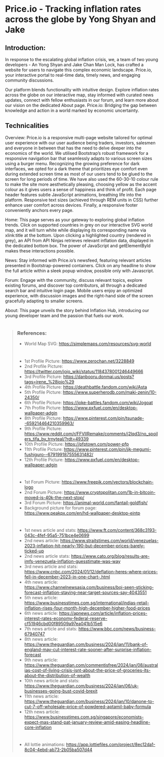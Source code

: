 # Price.io - Tracking inflation rates across the globe by Yong Shyan and Jake

## Introduction:
In response to the escalating global inflation crisis, we, a team of two young developers - An Yong Shyan and Jake Chan Man Lock, has crafted a website for users to navigate this complex economic landscape. Price.io, your interactive portal to real-time data, timely news, and engaging community discussions.

Our platform blends functionality with intuitive design. Explore inflation rates across the globe on our interactive map, stay informed with curated news updates, connect with fellow enthusiasts in our forum, and learn more about our vision on the dedicated About page. Price.io: Bridging the gap between knowledge and action in a world marked by economic uncertainty.

## Technicalities
Overview: Price.io is a responsive multi-page website tailored for optimal user experience with our user audience being traders, investors, salesmen and everyone in between that has the need to delve deeper into the economics of the world. We utilised Bootstrap’s robust framework for a responsive navigation bar that seamlessly adapts to various screen sizes using a burger menu. Recognizing the growing preference for dark interfaces, we opted for a dark theme that prioritizes eye comfort even during extended screen time as most of our users tend to be glued to the screen for long periods of time. We have also used the 60-30-10 colour rule to make the site more aesthetically pleasing, choosing yellow as the accent colour as it gives users a sense of happiness and think of profit. Each page header features subtle JavaScript animations, breathing life into the platform. Responsive text sizes (achieved through REM units in CSS) further enhance user comfort across devices. Finally, a responsive footer conveniently anchors every page.

Home: This page serves as your gateway to exploring global inflation trends. Click on supported countries in grey on our interactive SVG world map, and it will turn white while displaying its corresponding name via xlink:title at the bottom. Upon clicking a highlighted country (rendered in grey), an API from API Ninjas retrieves relevant inflation data, displayed in the dedicated bottom box. The power of JavaScript and getElementById makes these interactions possible.

News: Stay informed with Price.io’s newsfeed, featuring relevant articles presented in Bootstrap-powered containers. Click on any headline to show the full article within a sleek popup window, possible only with Javascript.

Forum: Engage with the community, discuss relevant topics, explore existing forums, and discover top contributors, all through a dedicated search bar and intuitive login page. Mobile users enjoy an optimized experience, with discussion images and the right-hand side of the screen gracefully adapting to smaller screens.

About: This page unveils the story behind Inflation Hub, introducing our young developer team and the passion that fuels our work.

>#
>### References:
>- World Map SVG: https://simplemaps.com/resources/svg-world
>#
>- 1st Profile Picture: https://www.zerochan.net/3228849
>- 2nd Profile Picture: https://twitter.com/jojo_wiki/status/1184378001246449666
>- 3rd Profile Picture: https://danbooru.donmai.us/posts?tags=irene_%28jojo%29
>- 4th Profile Picture: https://deathbattle.fandom.com/wiki/Asta
>- 5th Profile Picture: https://www.superherodb.com/maki-zenin/10-24350/
>- 6th Profile Picture: https://joke-battles.fandom.com/wiki/Jogoat
>- 7th Profile Picture: https://www.pxfuel.com/en/desktop-wallpaper-adgin
>- 8th Profile Picture: https://www.pinterest.com/pin/tsunade--659214464210359963/
>- 9th Profile Picture: https://www.reddit.com/r/FFVIIRemake/comments/j2lqd3/no_spoilers_tifa_by_trnyteal/?rdt=49339
>- 10th Profile Picture: https://pfptown.com/power-pfp
>- 11th Profile Picture: https://www.pinterest.com/pin/jjk-megumi-fushiguro--679199187555631482/
>- 12th Profile Picture: https://www.pxfuel.com/en/desktop-wallpaper-adgin
>#
>- 1st Forum Picture: https://www.freepik.com/vectors/blockchain-logo
>- 2nd Forum Picture: https://www.cryptopolitan.com/1b-in-bitcoin-moved-is-40k-the-next-stop/
>- 3rd Forum Picture: https://animal-world.com/fantail-goldfish/
>- Background picture for forum page: https://www.peakpx.com/en/hd-wallpaper-desktop-eintp
>#
>- 1st news article and stats: https://www.ft.com/content/368c3193-043c-4fef-95a5-751bce4e0699 
>- 2nd news article: https://www.straitstimes.com/world/venezuelas-2023-inflation-hit-nearly-190-but-december-prices-barely-ticked-up
>- 2nd news article stats: https://www.cato.org/blog/results-are-imfs-venezuela-inflation-guesstimate-was-way
>- 3rd news article and stats: https://www.cnbc.com/2024/01/12/deflation-heres-where-prices-fell-in-december-2023-in-one-chart-.html
>- 4th news article: https://www.channelnewsasia.com/business/boj-seen-sticking-forecast-inflation-staying-near-target-sources-say-4043551
>- 5th news article: https://www.businesstimes.com.sg/international/indias-retail-inflation-rises-four-month-high-december-higher-food-prices
>- 6th news article: https://apnews.com/article/inflation-prices-interest-rates-economy-federal-reserve-cf51946cbd00f89509a97ea041b515e6
>- 7th news article and stats: https://www.bbc.com/news/business-67940747
>- 8th news article: https://www.theguardian.com/business/2024/jan/11/bank-of-england-may-cut-interest-rate-sooner-after-surprise-inflation-forecast
>- 9th news article: https://www.theguardian.com/commentisfree/2024/jan/08/australias-cost-of-living-crisis-isnt-about-the-price-of-groceries-its-about-the-distribution-of-wealth
>- 10th news article and stats: https://www.theguardian.com/business/2024/jan/06/uk-businesses-going-bust-covid-brexit
>- 11th news article: https://www.theguardian.com/business/2024/jan/10/danone-to-cut-7-off-wholesale-price-of-powdered-aptamil-baby-formula
>- 12th news article: https://www.businesstimes.com.sg/singapore/economists-expect-mas-stand-pat-january-review-amid-easing-headline-core-inflation
>#
>- All lottie animations: https://app.lottiefiles.com/project/8ec12da1-8c04-4ebd-ab73-2b05ba507d44
>#
